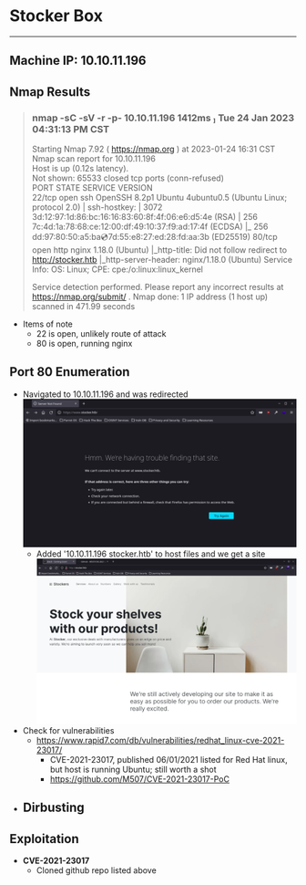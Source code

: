 # Stocker Box

---   
**Machine IP:** 10.10.11.196   
---   

## Nmap Results
> ### nmap -sC -sV -r -p- 10.10.11.196                                                        1412ms  Tue 24 Jan 2023 04:31:13 PM CST
> Starting Nmap 7.92 ( https://nmap.org ) at 2023-01-24 16:31 CST   
> Nmap scan report for 10.10.11.196   
> Host is up (0.12s latency).   
> Not shown: 65533 closed tcp ports (conn-refused)   
> PORT   STATE SERVICE VERSION   
> 22/tcp open  ssh     OpenSSH 8.2p1 Ubuntu 4ubuntu0.5 (Ubuntu Linux; protocol 2.0)
> | ssh-hostkey: 
> |   3072 3d:12:97:1d:86:bc:16:16:83:60:8f:4f:06:e6:d5:4e (RSA)
> |   256 7c:4d:1a:78:68:ce:12:00:df:49:10:37:f9:ad:17:4f (ECDSA)
> |_  256 dd:97:80:50:a5:ba:cd:7d:55:e8:27:ed:28:fd:aa:3b (ED25519)
> 80/tcp open  http    nginx 1.18.0 (Ubuntu)
> |_http-title: Did not follow redirect to http://stocker.htb
> |_http-server-header: nginx/1.18.0 (Ubuntu)
> Service Info: OS: Linux; CPE: cpe:/o:linux:linux_kernel
> 
> Service detection performed. Please report any incorrect results at https://nmap.org/submit/ .
> Nmap done: 1 IP address (1 host up) scanned in 471.99 seconds

  - Items of note
    - 22 is open, unlikely route of attack
    - 80 is open, running nginx

## Port 80 Enumeration

- Navigated to 10.10.11.196 and was redirected   
![](redirect.png)
  - Added '10.10.11.196 stocker.htb' to host files and we get a site   
  ![](stocker-site.png)
- Check for vulnerabilities
  - https://www.rapid7.com/db/vulnerabilities/redhat_linux-cve-2021-23017/
    - CVE-2021-23017, published 06/01/2021 listed for Red Hat linux, but host is running Ubuntu; still worth a shot
    - https://github.com/M507/CVE-2021-23017-PoC   
- Dirbusting
  - 

## Exploitation

- **CVE-2021-23017**
  - Cloned github repo listed above
  > 
